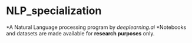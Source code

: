 # NLP_specialization

 *A Natural Language processing program by _deeplearning.ai_
 *Notebooks and datasets are made available for **research purposes** only.
